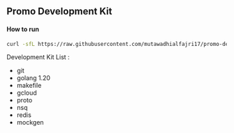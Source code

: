## Promo Development Kit

#### How to run
```bash
curl -sfL https://raw.githubusercontent.com/mutawadhialfajri17/promo-dev-kit/main/install.sh | bash -
```

Development Kit List :
- git
- golang 1.20
- makefile
- gcloud
- proto
- nsq
- redis
- mockgen
